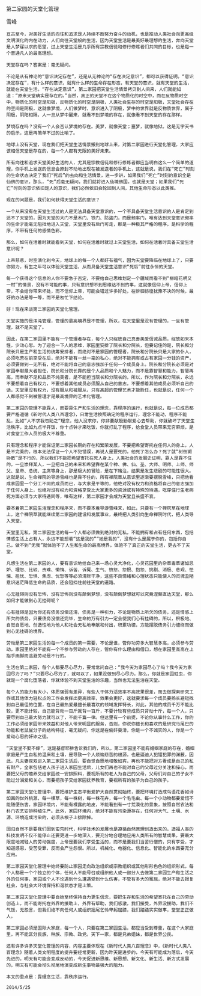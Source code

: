 第二家园的天堂化管理

雪峰


    亘古至今，对美好生活的向往和追求是人持续不断努力奋斗的动机，也是推动人类社会向更高级文明演化的内在动力，人们向往天堂般的生活，因为天堂生活是最美好最理想的生活，奔向天堂是人梦寐以求的愿望，过上天堂生活是几乎所有宗教信徒和修行修炼者们共同的目标，也是每一个普通凡人的最高理想。

    天堂存在吗？答案是：毫无疑问。

    不论是从有神论的“意识决定存在”，还是从无神论的“存在决定意识”，都可以获得证明。“意识决定存在”，有什么样的意识，就有什么样的生命存在形态，有天堂的意识，就有天堂的生活，就能在天堂生活。“存在决定意识”，第二家园把天堂生活情景拷贝到人间来，人们就能知道：“原来天堂确实是存在的。”当然，真正的天堂不在这个物质化的时空中，而在反物质时空中，物质化的时空是阳极，反物质化的时空是阴极，人类社会生存的时空是阳极，天堂社会存在的空间是阴极，这就像梦境，人们做梦时，意识进入了阴极，梦中的世界就是反物质世界，属于阴极，阴阳相隔，人一旦从梦中醒来，就看不到梦境的存在，就像看不到天堂的存在那样。

    梦境存在吗？没有一个人会否认梦境的存在。美梦，就像天堂；噩梦，就像地狱。这是无字天书的启示，这是再简单不过的比喻了。

    地球上没有天堂，现在我们把天堂生活情景搬到地球上来，对第二家园进行天堂化管理，大家应该相信天堂是存在的，每一个人都有无限的美好未来。

    所有向往和追求天堂美好生活的人，尤其是宗教信徒和修行修炼者都应当明白这么一个简单的道理，你手机上发送的信息会原封不动地出现在被发送者的手机上，这就是说，我们在“死亡”时刻的生命状态决定了我们“死后”的去向和生活情景，进一步讲，如果我们“死亡”时刻的意识全是仙佛的意识，那么，“死”后毫无疑问，我们就将进入仙境佛国。也就是天堂；如果我们“死亡”时刻的意识依旧是人的意识，我们必然依旧会轮回到人间，其他生命形态以此类推。

    现在的问题是，我们如何获得天堂生活的意识？

    一个从来没有在天堂生活过的人是无法具备天堂意识的，一个不具备天堂生活意识的人是肯定到达不了天堂的，因为天堂的大门不是木门、铁门、防盗门，而是频率门，唯有达到天堂意识频率的生命才能毫无阻挡地进入天堂，天堂里没有后门可走，那是一种极其严格的程序，是科学的程序，不带有任何的感情色彩。

    那么，如何在活着时就能看到天堂，如何在活着时就过上天堂生活，如何在活着时具备天堂生活意识呢？

    上帝慈悲，时空演化到今天，地球上的每一个人都好有福气，因为天堂要降临在地球上了，只要你努力，有生之年可以体验天堂生活，从而具备天堂生活意识“死后”前往永恒的天堂。

    每一个获得这个信息的人你不要急于否定，不要给自己思维划定一个疆域而看不到“柳暗花明又一村”的情景，没有不可能的事，只有意识想不到思维达不到的事，这就像信仰上帝，信仰上帝，不会给你带来坏处，而不信仰上帝，可能会错过许多好处，在徘徊彷徨犹豫不决的时候，最好的办法是等一等，而不是匆忙下结论。

    好！现在来谈第二家园的天堂化管理。

    天堂实施的是浑沌管理，管理的最高境界是不管理，所以，在天堂里是没有管理的，一旦有管理，就不是天堂了。

    因此，在第二家园里不能有一个管理者存在，每个人只绽放自己真善美爱信诚品质，绽放如来本性，少动心思。为了迎合一下人的思维，家园里安排了院长和分院长，但要记住的是，院长和分院长只是生产和生活的统筹安排者，而绝对不是家园的管理者，院长和分院长只是大家的仆人，必须吃苦在前享受在后，绝对不能有一丝一毫的私心，绝对不能拥有或占有家园一分钱的资产，必须要做到一无所有，绝对不能将自己的意志强加于任何一个成员身上。院长和分院长必须是对家园奉献最大者担任，院长和分院长靠的是个人品质和个人魅力，而不是靠智慧和能力，智慧再高，而奉献不足和品质不纯美者，是不能担当院长和分院长的，所以，作为院长和分院长，永远不要想着自己有权力，不要想着其他成员必须服从自己的意志，不要想着其他成员必须听自己的话，天堂里没有权力，没有服从和被服从，只有高超的管理艺术才能胜任，也就是说，任何一个人都感觉不到被管理才是最高境界的艺术化管理。

    第二家园的管理不能靠人，而要靠生产和生活的理念，靠程序的运行，也就是说，每一位成员都要严格遵循《新时代人类八百理念》，日常生活按照确定的程序运行，理念不能动，程序不能乱，比如“人不求我勿助之”理念，他人没求你，你非要献殷勤献爱心去帮助，你就破坏了天堂生活秩序，比如九点半开饭，你十点钟才来吃饭，你就打乱了程序，给食堂人员带来无穷麻烦，是对食堂工作人员的极大不尊重。

    只有理念和程序才能保证第二家园长期的存在和繁荣发展，不要把希望寄托在任何人的身上，人是不完美的，根本无法保证一个人不犯错误，再说人是要死的，他死了怎么办？死了就“树倒猢狲散”是不行的，所以我们不能把希望寄托在死人身上，人类社会的发展史证明，靠人是靠不住的，一旦崇拜某人，一旦把自己的未来和希望靠在某个神、佛、仙、圣、大师、明师、上师、师父、皇帝、总统、主席等身上，那是极大的冒险，是在下赌注，结果是发生悲剧的可能性很大。这就是说，生命禅院的导游雪峰也是靠不住的，所有禅院草从意识里逐渐要摆脱雪峰，只把他看成家园里一个分工不同的成员而已，与大家是平等的，他绝对没有权力和资格将自己的意志强加于任何人身上，也绝对没有权力和资格享受比大家更多的资源或有特殊的待遇，吃穿住行生老病死方面必须与大家待遇同等，唯有这样，第二家园才会成为天堂且长盛不衰。

    要本着第二家园生活理念和程序来，而不要本着导游雪峰来，如此，只要有一个禅院草在地球上，这个禅院草就能继续第二家园的建设和发展事业，最终把人类引向生命禅院时代，把人类导入天堂。

    天堂里无私，第二家园生活的每一个人都必须做到绝对的无私，不能拥有和占有任何东西，包括情感生活上占有人，永远不能想着“这是我的”“她是我的”，没有什么是属于你的，包括你自己，做不到“无我”就体验不了人生和生命的最高境界，体验不了真正的天堂生活，更去不了天堂。

    凡想生活在第二家园的人，要有意识地给自己来一场心灵大净化，心灵花园里的杂草毒草诸如忌妒、埋怨、比较、责难、懒惰、诉苦、诉冤、生气、愤怒、怨恨、抱怨、挑剔、消极、悲观、怯懦、担忧、恐惧、焦虑、忧愁等等必须清除干净，这些不良情绪和心理状态只能使人的灵魂丑陋意识迷茫降低生命的品质，还会阻挡住前往天堂的道路。

    心无挂碍则没有恐怖，没有恐怖则没有颠倒梦想，没有颠倒梦想就可以究竟涅槃直达天堂，那么如何才能做到心无挂碍呢？

    心有挂碍是因为你还有债务没偿还清，债务是一种引力，不论是物质上所欠的债务，还是情感上所欠的债务，只要债务没偿还完毕，生命的万有引力一定会使我们心有挂碍的，所以，积极地、自觉自愿地、创造性地为他人和社会无私地奉献和付出，积累功德，方能摆脱债务引力缠绕而做到心无挂碍的境界。

    劳动是第二家园生活的每一个成员的第一需要，不论是谁，管你功劳多大智慧多高，必须参与劳动，家园里绝对不能有一个不参与劳动的人存在，管你有什么理由和借口，想在家园里高高在上指手画脚而逃避劳动是不行的。

    生活在第二家园，每个人都要尽心尽力，要常常问自己：“我今天为家园尽心了吗？我今天为家园尽力了吗？”只要尽心尽力了，就可以了，如果没做到尽心尽力，那么，你就是家园蛀虫，你就是一个腐化堕落者，你就体验不到天堂生活的乐趣，当然也无法生活在天堂。

    每个人的能力有大小，体质强弱有差异，有些人干体力活效率不高效果很差，而去做探索研究工作或其他体力轻松点的工作会发挥出更高效率，效果会更好，这就要求每一个成员要扬长避短找到自己最佳的位置，在自己最热爱最擅长最喜欢的领域发挥特长，对此，其他的成员千万不能比较，更不能计较，自己能背动一百斤就背一百斤，不要计较有些成员只背动十斤，每一个人，只要尽到自己最大努力就可以了，不能千篇一律。但这里有一个前提，不论你从事什么工作，你的工作必须给家园带来效益和对他人带来明显的服务，否则，你说你擅长和喜欢的是研究马尾巴的功能和老鼠屁分子的结构特征，毫无疑问，你这是在偷奸耍滑，你是一个不诚实的人，你是一个爱动心思的奸诈之徒。

    “天堂里不娶不嫁”，这是基督耶稣告诉我们的，所以，第二家园里不能有婚姻家庭的存在，婚姻家庭是产生自私的温床和土壤，是导致一个人烦恼悲苦的根源，也是逼迫人犯错犯罪的渊薮，因此，凡夫妻双双进入第二家园生活后，要自觉自愿地相敬如宾，再也不能把对方看成是自己的私有财产，全家包括老人孩子进入家园生活后，儿女们再也不能对自己的父母过分关注和操心，而要把父母的赡养交给家园统一安排照料，要视所有的老人为自己的父母，父母们对自己的子女不能过分溺爱和关心，而要把孩子交给家园抚养教育，要视所有的孩子为自己的孩子。

    第二家园天堂化管理中，要把维护生态平衡爱护大自然贯彻始终，要把环境打造成鸟语花香如诗如画的世外桃源，每一棵草，每一株树，每一株花卉，每一个毛毛虫、每一个小动物都要爱惜不能随便伤害，家园环境内，不能有裸露的地皮，不能看到有一寸荒漠化的景象，按照自然农法和朴门农艺安排种植生产。此外，家园环境内，绝对不能有污染源存在，任何对大气、土壤、水源、环境造成污染的，必须从根子上排除掉。

    回归自然不是要我们回到蛮荒时代，科学技术的发展也是遵循自然原理创造出来的，造福人类的科技发明不仅不能停止还要更进一步地深入，要充分地合理地应用人类所有的智慧成果，要最大限度地减轻人的劳动强度，上帝是要我们享受生活的，而不是要我们当苦行僧的，只有享受，才知道感恩，受苦受罪，反而会产生怨恨。所以，机械化、电器化、信息化、智能化的东西要充分应用。

    第二家园天堂化管理中始终要防止家园走向政治组织或宗教组织或其他形形色色的组织形式，每个人都是一个个独立的个体，任何人不能号召或组织他人或一部分人去做第二家园生产和生活之外的任何事，家园或个人不论遇到什么遭遇受到什么伤害，不管有多大的冤屈，绝对不能去报复社会，与社会大环境保持和谐状态才是上策。

    第二家园天堂化管理中要自始至终保持自力更生信念，要把生存和生活的希望寄托在自己的劳动创造上，而不能寄托在外界的援助上，外界有帮助，我们感激，我们接受，外界没援助，我们不气馁，无怨言，但我们绝不向任何人或组织摇尾乞怜卑躬屈膝，我们踏踏实实做事，堂堂正正做人。

    第二家园必须是国际大家庭，每一个人，只要在第二家园生活，都应当受到尊重，在这个大家庭里，再不能区分民族、种族、宗教、政党。天下一家，都是兄弟姐妹，都是世界公民。

    还有许多许多天堂化管理的内容，内容主要体现在《新时代人类八百理念》中，《新时代人类八百理念》随着人类文明程度的提升要经常更新，因为昨天是进步的，今天有可能成为落后，今天先进的，明天有可能会变成反动的，今天促进新思维、新思想、新文化、新生活、新方式发展的，明天有可能会彻头彻尾地演变成新生事物最强大的阻力。

    本文的重点是：靠理念生活，靠秩序运行。

    2014/5/25



